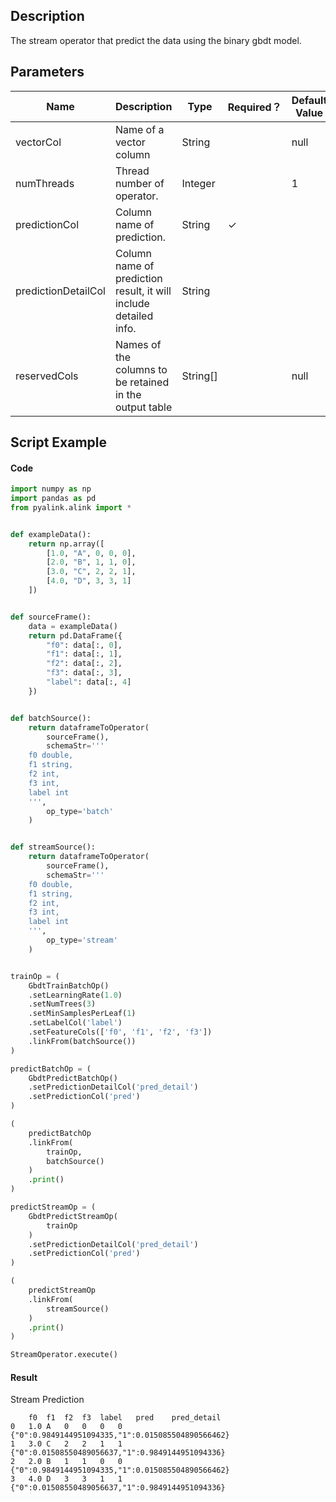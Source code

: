 ## Description
The stream operator that predict the data using the binary gbdt model.

## Parameters
| Name | Description | Type | Required？ | Default Value |
| --- | --- | --- | --- | --- |
| vectorCol | Name of a vector column | String |  | null |
| numThreads | Thread number of operator. | Integer |  | 1 |
| predictionCol | Column name of prediction. | String | ✓ |  |
| predictionDetailCol | Column name of prediction result, it will include detailed info. | String |  |  |
| reservedCols | Names of the columns to be retained in the output table | String[] |  | null |

## Script Example

#### Code

```python
import numpy as np
import pandas as pd
from pyalink.alink import *


def exampleData():
    return np.array([
        [1.0, "A", 0, 0, 0],
        [2.0, "B", 1, 1, 0],
        [3.0, "C", 2, 2, 1],
        [4.0, "D", 3, 3, 1]
    ])


def sourceFrame():
    data = exampleData()
    return pd.DataFrame({
        "f0": data[:, 0],
        "f1": data[:, 1],
        "f2": data[:, 2],
        "f3": data[:, 3],
        "label": data[:, 4]
    })


def batchSource():
    return dataframeToOperator(
        sourceFrame(),
        schemaStr='''
    f0 double, 
    f1 string, 
    f2 int, 
    f3 int, 
    label int
    ''',
        op_type='batch'
    )


def streamSource():
    return dataframeToOperator(
        sourceFrame(),
        schemaStr='''
    f0 double, 
    f1 string, 
    f2 int, 
    f3 int, 
    label int
    ''',
        op_type='stream'
    )


trainOp = (
    GbdtTrainBatchOp()
    .setLearningRate(1.0)
    .setNumTrees(3)
    .setMinSamplesPerLeaf(1)
    .setLabelCol('label')
    .setFeatureCols(['f0', 'f1', 'f2', 'f3'])
    .linkFrom(batchSource())
)

predictBatchOp = (
    GbdtPredictBatchOp()
    .setPredictionDetailCol('pred_detail')
    .setPredictionCol('pred')
)

(
    predictBatchOp
    .linkFrom(
        trainOp,
        batchSource()
    )
    .print()
)

predictStreamOp = (
    GbdtPredictStreamOp(
        trainOp
    )
    .setPredictionDetailCol('pred_detail')
    .setPredictionCol('pred')
)

(
    predictStreamOp
    .linkFrom(
        streamSource()
    )
    .print()
)

StreamOperator.execute()
```
#### Result
Stream Prediction
```
	f0	f1	f2	f3	label	pred	pred_detail
0	1.0	A	0	0	0	0	{"0":0.9849144951094335,"1":0.015085504890566462}
1	3.0	C	2	2	1	1	{"0":0.01508550489056637,"1":0.9849144951094336}
2	2.0	B	1	1	0	0	{"0":0.9849144951094335,"1":0.015085504890566462}
3	4.0	D	3	3	1	1	{"0":0.01508550489056637,"1":0.9849144951094336}
```
